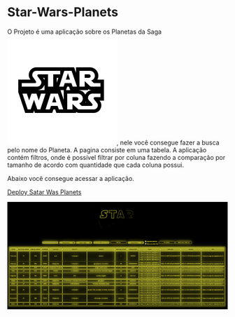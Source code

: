 # Star-Wars-Planets

O Projeto é uma aplicação sobre os Planetas da Saga ![Star Wars](SwIcon2.ico), nele você consegue fazer a busca pelo nome do Planeta.
A pagina consiste em uma tabela.
A aplicação contém filtros, onde é possível filtrar por coluna fazendo a comparação por tamanho de acordo com quantidade que cada coluna possui.

Abaixo você consegue acessar a aplicação.

[Deploy Satar Was Planets](https://star-wars-planets-henna.vercel.app/)


![Star Wars](StarWasScreen.png)


